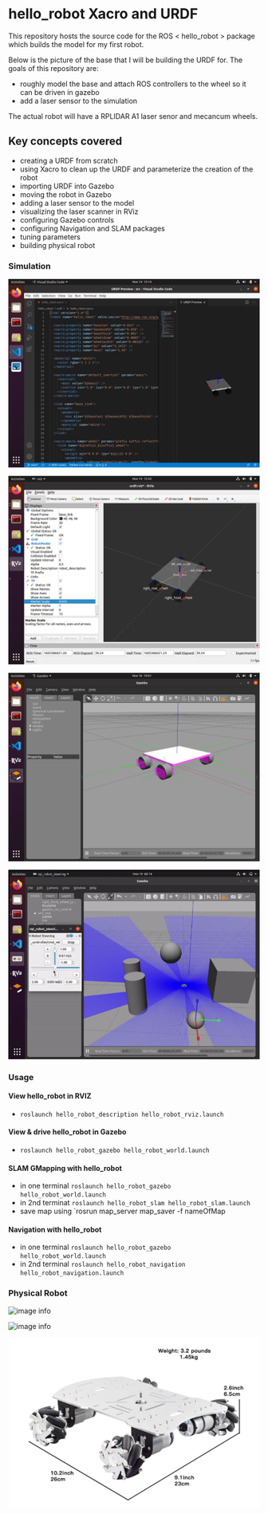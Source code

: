# hello_robot Xacro and URDF #

This repository hosts the source code for the ROS < hello_robot > package which builds the model for my first robot.

Below is the picture of the base that I will be building the URDF for.  The goals of this repository are:
- roughly model the base and attach ROS controllers to the wheel so it can be driven in gazebo
- add a laser sensor to the simulation 

The actual robot will have a RPLIDAR A1 laser senor and mecancum wheels.

## Key concepts covered ##
- creating a URDF from scratch
- using Xacro to clean up the URDF and parameterize the creation of the robot
- importing URDF into Gazebo
- moving the robot in Gazebo
- adding a laser sensor to the model
- visualizing the laser scanner in RViz
- configuring Gazebo controls
- configuring Navigation and SLAM packages
- tuning parameters
- building physical robot

### Simulation ###

![image info](./pictures/URDF.png)


![image info](./pictures/Rviz.png)

![image info](./pictures/gazebo.png)

![image info](./pictures/drivingRobot.gif)

### Usage ###
#### View hello_robot in RVIZ ####
- `roslaunch hello_robot_description hello_robot_rviz.launch`
#### View & drive hello_robot in Gazebo ####
- `roslaunch hello_robot_gazebo hello_robot_world.launch`
#### SLAM GMapping with hello_robot ####
- in one terminal `roslaunch hello_robot_gazebo hello_robot_world.launch`
- in 2nd terminat `roslaunch hello_robot_slam hello_robot_slam.launch`
- save map using `rosrun map_server map_saver -f nameOfMap
#### Navigation with hello_robot ####
- in one terminal `roslaunch hello_robot_gazebo hello_robot_world.launch`
- in 2nd terminal `roslaunch hello_robot_navigation hello_robot_navigation.launch`

### Physical Robot ###

![image info](./pictures/base_assembly.png)

![image info](./pictures/wiring.png)

![image info](./pictures/robotBase.png)
